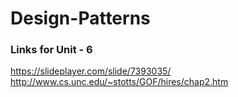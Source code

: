 # Design-Patterns

### Links for Unit - 6
https://slideplayer.com/slide/7393035/
<br>
http://www.cs.unc.edu/~stotts/GOF/hires/chap2.htm
